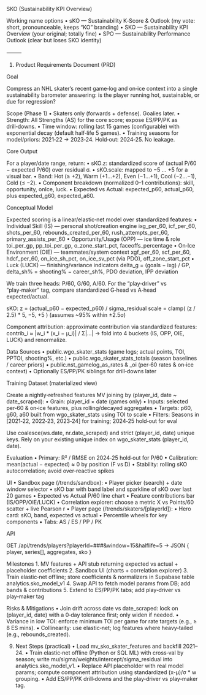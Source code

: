 SKO (Sustainability KPI Overview)

Working name options
	•	sKO — Sustainability K‑Score & Outlook (my vote: short, pronounceable, keeps “KO” branding)
	•	SKO — Sustainability KPI Overview (your original; totally fine)
	•	SPO — Sustainability Performance Outlook (clear but loses SKO identity)

⸻

1) Product Requirements Document (PRD)

Goal

Compress an NHL skater’s recent game‑log and on‑ice context into a single sustainability barometer answering: is the player running hot, sustainable, or due for regression?

Scope (Phase 1)
	•	Skaters only (forwards + defense). Goalies later.
	•	Strength: All Strengths (AS) for the core score; expose ES/PP/PK as drill‑downs.
	•	Time window: rolling last 15 games (configurable) with exponential decay (default half‑life 5 games).
	•	Training seasons for model/priors: 2021‑22 → 2023‑24. Hold‑out: 2024‑25. No leakage.

Core Output

For a player/date range, return:
	•	sKO.z: standardized score of (actual P/60 − expected P/60) over residual σ.
	•	sKO.scale: mapped to −5 … +5 for a visual bar.
	•	Band: Hot (≥ +2), Warm (+1…+2), Even (−1…+1), Cool (−2…−1), Cold (≤ −2).
	•	Component breakdown (normalized 0–1 contributions): skill, opportunity, onIce, luck.
	•	Expected vs Actual: expected_p60, actual_p60, plus expected_g60, expected_a60.

Conceptual Model

Expected scoring is a linear/elastic‑net model over standardized features:
	•	Individual Skill (IS) — personal shot/creation engine
ixg_per_60, icf_per_60, shots_per_60, rebounds_created_per_60, rush_attempts_per_60, primary_assists_per_60
	•	Opportunity/Usage (OPP) — ice time & role
toi_per_gp, pp_toi_per_gp, o_zone_start_pct, faceoffs_percentage
	•	On‑Ice Environment (OIE) — teammates/system context
xgf_per_60, scf_per_60, hdcf_per_60, on_ice_sh_pct, on_ice_sv_pct (via PDO), off_zone_start_pct
	•	Luck (LUCK) — finishing/variance indicators
delta_g = (goals − ixg) / GP, delta_sh% = shooting% − career_sh%, PDO deviation, IPP deviation

We train three heads: P/60, G/60, A/60. For the “play‑driver” vs “play‑maker” tag, compare standardized G‑head vs A‑head expected/actual.

sKO:
z = (actual_p60 − expected_p60) / sigma_residual
scale = clamp( (z / 2.5) * 5, −5, +5 ) (assumes ~95% within ±2.5σ)

Component attribution: approximate contribution via standardized features:
contrib_i ≈ |w_i * (x_i − μ_i)| / Σ|…| → fold into 4 buckets (IS, OPP, OIE, LUCK) and renormalize.

Data Sources
	•	public.wgo_skater_stats (game logs; actual points, TOI, PPTOI, shooting%, etc.)
	•	public.wgo_skater_stats_totals (season baselines / career priors)
	•	public.nst_gamelog_as_rates & _oi (per‑60 rates & on‑ice context)
	•	Optionally ES/PP/PK siblings for drill‑downs later

Training Dataset (materialized view)

Create a nightly‑refreshed features MV joining by (player_id, date ~ date_scraped):
	•	Grain: player_id × date (games only)
	•	Inputs: selected per‑60 & on‑ice features, plus rolling/decayed aggregates
	•	Targets: p60, g60, a60 built from wgo_skater_stats using TOI to scale
	•	Filters: Seasons in [2021‑22, 2022‑23, 2023‑24] for training; 2024‑25 hold‑out for eval

Use coalesce(ws.date, nr.date_scraped) and strict (player_id, date) unique keys. Rely on your existing unique index on wgo_skater_stats (player_id, date).

Evaluation
	•	Primary: R² / RMSE on 2024‑25 hold‑out for P/60
	•	Calibration: mean(actual − expected) ≈ 0 by position (F vs D)
	•	Stability: rolling sKO autocorrelation; avoid over‑reactive spikes

UI
	•	Sandbox page (/trends/sandbox):
	•	Player picker (search) + date window selector
	•	sKO bar with band label and sparkline of sKO over last 20 games
	•	Expected vs Actual P/60 line chart
	•	Feature contributions bar (IS/OPP/OIE/LUCK)
	•	Correlation explorer: choose a metric X vs Points/60 scatter + live Pearson r
	•	Player page (/trends/skaters/[playerId]):
	•	Hero card: sKO, band, expected vs actual
	•	Percentile wheels for key components
	•	Tabs: AS / ES / PP / PK

API

GET /api/trends/players?playerId=###&window=15&halflife=5 → JSON { player, series[], aggregates, sko }

Milestones
	1.	MV features + API stub returning expected vs actual + placeholder coefficients
	2.	Sandbox UI (charts + correlation explorer)
	3.	Train elastic‑net offline; store coefficients & normalizers in Supabase table analytics.sko_model_v1
	4.	Swap API to fetch model params from DB; add bands & contributions
	5.	Extend to ES/PP/PK tabs; add play‑driver vs play‑maker tag

Risks & Mitigations
	•	Join drift across date vs date_scraped: lock on (player_id, date) with a 0‑day tolerance first; only widen if needed.
	•	Variance in low TOI: enforce minimum TOI per game for rate targets (e.g., ≥ 8 ES mins).
	•	Collinearity: use elastic‑net; log features where heavy‑tailed (e.g., rebounds_created).

9) Next Steps (practical)
	•	Load mv_sko_skater_features and backfill 2021–24.
	•	Train elastic‑net offline (Python or SQL ML) with cross‑val by season; write mu/sigma/weights/intercept/sigma_residual into analytics.sko_model_v1.
	•	Replace API placeholder with real model params; compute component attribution using standardized (x-μ)/σ * w grouping.
	•	Add ES/PP/PK drill‑downs and the play‑driver vs play‑maker tag.